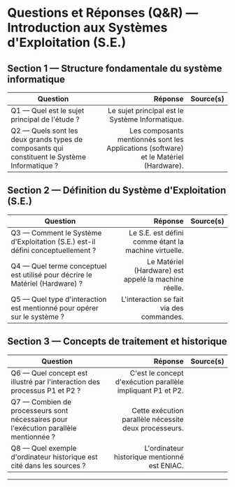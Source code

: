 # Questions et Réponses (Q&R) — Introduction aux Systèmes d'Exploitation (S.E.)

## Section 1 — Structure fondamentale du système informatique

| Question                                                                                      |                                                                               Réponse | Source(s) |
| --------------------------------------------------------------------------------------------- | ------------------------------------------------------------------------------------: | --------- |
| Q1 — Quel est le sujet principal de l'étude ?                                                 |                                       Le sujet principal est le Système Informatique. |           |
| Q2 — Quels sont les deux grands types de composants qui constituent le Système Informatique ? | Les composants mentionnés sont les Applications (software) et le Matériel (Hardware). |           |

## Section 2 — Définition du Système d'Exploitation (S.E.)

| Question                                                                       |                                              Réponse | Source(s) |
| ------------------------------------------------------------------------------ | ---------------------------------------------------: | --------- |
| Q3 — Comment le Système d'Exploitation (S.E.) est-il défini conceptuellement ? | Le S.E. est défini comme étant la machine virtuelle. |           |
| Q4 — Quel terme conceptuel est utilisé pour décrire le Matériel (Hardware) ?   | Le Matériel (Hardware) est appelé la machine réelle. |           |
| Q5 — Quel type d'interaction est mentionné pour opérer sur le système ?        |             L'interaction se fait via des commandes. |           |

## Section 3 — Concepts de traitement et historique

| Question                                                                             |                                                     Réponse | Source(s) |
| ------------------------------------------------------------------------------------ | ----------------------------------------------------------: | --------- |
| Q6 — Quel concept est illustré par l'interaction des processus P1 et P2 ?            | C'est le concept d'exécution parallèle impliquant P1 et P2. |           |
| Q7 — Combien de processeurs sont nécessaires pour l'exécution parallèle mentionnée ? |       Cette exécution parallèle nécessite deux processeurs. |           |
| Q8 — Quel exemple d'ordinateur historique est cité dans les sources ?                |                L'ordinateur historique mentionné est ENIAC. |           |

---